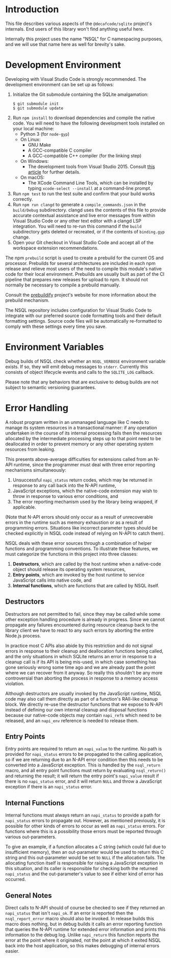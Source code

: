 # Introduction

This file describes various aspects of the `@decafcode/sqlite` project's
internals. End users of this library won't find anything useful here.

Internally this project uses the name "NSQL" for C namespacing purposes, and we
will use that name here as well for brevity's sake.

# Development Environment

Developing with Visual Studio Code is strongly recommended. The development
environment can be set up as follows:

1. Initialize the Git submodule containing the SQLite amalgamation:
   ```
   $ git submodule init
   $ git submodule update
   ```
2. Run `npm install` to download dependencies and compile the native code. You
   will need to have the following development tools installed on your local
   machine:
   - Python 3 (for `node-gyp`)
   - On Linux:
     - GNU Make
     - A GCC-compatible C compiler
     - A GCC-compatible C++ compiler (for the linking step)
   - On Windows:
     - The development tools from Visual Studio 2015. Consult
       [this article](https://spin.atomicobject.com/2019/03/27/node-gyp-windows/)
       for further details.
   - On macOS:
     - The XCode Command Line Tools, which can be installed by typing
       `xcode-select --install` at a command-line prompt.
3. Run `npm test` to run the test suite and confirm that your build works
   correctly.
4. Run `npm run clangd` to generate a `compile_commands.json` in the
   `build/Debug` subdirectory. clangd uses the contents of this file to provide
   accurate contextual assistance and live error messages from within Visual
   Studio Code or any other text editor with a clangd LSP integration. You will
   need to re-run this command if the `build` subdirectory gets deleted or
   recreated, or if the contents of `binding.gyp` change.
5. Open your Git checkout in Visual Studio Code and accept all of the workspace
   extension recommendations.

The npm `prebuild` script is used to create a prebuild for the current OS and
processor. Prebuilds for several architectures are included in each npm release
and relieve most users of the need to compile this module's native code for
their local environment. Prebuilds are usually built as part of the CI pipeline
that prepares new releases for upload to npm. It should not normally be
necessary to compile a prebuild manually.

Consult the [prebuildify](https://github.com/prebuild/prebuildify) project's
website for more information about the prebuild mechanism.

The NSQL repository includes configuration for Visual Studio Code to integrate
with our preferred source code formatting tools and their default formatting
settings. Source code files will be automatically re-formatted to comply with
these settings every time you save.

# Environment Variables

Debug builds of NSQL check whether an `NSQL_VERBOSE` environment variable
exists. If so, they will emit debug messages to `stderr`. Currently this
consists of object lifecycle events and calls to the `SQLITE_LOG` callback.

Please note that any behaviors that are exclusive to debug builds are not
subject to semantic versioning guarantees.

# Error Handling

A robust program written in an unmanaged language like C needs to manage its
system resources in a transactional manner: if any operation undertaken in the
course of its internal processing fails then the resources allocated by the
intermediate processing steps up to that point need to be deallocated in order
to prevent memory or any other operating system resources from leaking.

This presents above-average difficulties for extensions called from an N-API
runtime, since the programmer must deal with three error reporting mechanisms
simultaneously:

1. Unsuccessful `napi_status` return codes, which may be returned in response to
   any call back into the N-API runtime,
2. JavaScript exceptions, which the native-code extension may wish to throw in
   response to various error conditions, and
3. The error reporting mechanism used by the library being wrapped, if
   applicable.

(Note that N-API errors should only occur as a result of unrecoverable errors in
the runtime such as memory exhaustion or as a result of programming errors.
Situations like incorrect parameter types should be checked explicitly in NSQL
code instead of relying on N-API to catch them).

NSQL deals with these error sources through a combination of helper functions
and programming conventions. To illustrate these features, we must categorize
the functions in this project into three classes:

1. **Destructors**, which are called by the host runtime when a native-code
   object should release its operating system resources,
2. **Entry points**, which are invoked by the host runtime to service JavaScript
   calls into native code, and
3. **Internal functions**, which are functions that are called by NSQL itself.

## Destructors

Destructors are not permitted to fail, since they may be called while some other
exception handling procedure is already in progress. Since we cannot propagate
any failures encountered during resource cleanup back to the library client we
have to react to any such errors by aborting the entire Node.js process.

In practice most C APIs also abide by this restriction and do not signal errors
in response to their cleanup and deallocation functions being called, and the
only situations in which SQLite returns an error in response to a cleanup call
is if its API is being mis-used, in which case something has gone seriously
wrong some time ago and we are already past the point where we can recover from
it anyway. So really this shouldn't be any more controversial than aborting the
process in response to a memory access violation.

Although destructors are usually invoked by the JavaScript runtime, NSQL code
may also call them directly as part of a function's RAII-like cleanup block. We
directly re-use the destructor functions that we expose to N-API instead of
defining our own internal cleanup and disposal functions because our native-code
objects may contain `napi_ref`s which need to be released, and an `napi_env`
reference is needed to release them.

## Entry Points

Entry points are required to return an `napi_value` to the runtime. No path is
provided for `napi_status` errors to be propagated to the calling application,
so if we are returning due to an N-API error condition then this needs to be
converted into a JavaScript exception. This is handled by the `nsql_return`
macro, and all entry point functions must return by evaluating `nsql_return()`
and returning the result; it will return the entry point's `napi_value` result
if there is no `napi_status` error, and it will return `NULL` and throw a
JavaScript exception if there is an `napi_status` error.

## Internal Functions

Internal functions must always return an `napi_status` to provide a path for
`napi_status` errors to propagate out. However, as mentioned previously, it is
possible for other kinds of errors to occur as well as `napi_status` errors. For
functions where this is a possibility those errors must be reported through
various out-parameters.

To give an example, if a function allocates a C string (which could fail due to
insufficient memory), then an out-parameter would be used to return this C
string and this out-parameter would be set to `NULL` if the allocation fails.
The allocating function itself is responsible for raising a JavaScript exception
in this situation, and its caller is responsible for checking both the returned
`napi_status` and the out-parameter's value to see if either kind of error has
occurred.

## General Notes

Direct calls to N-API should of course be checked to see if they returned an
`napi_status` that isn't `napi_ok`. If an error is reported then the
`nsql_report_error` macro should also be invoked. In release builds this macro
does nothing, but in debug builds it calls an error reporting function that
queries the N-API runtime for extended error information and prints this
information to the debug log. Unlike `napi_return` this function reports the
error at the point where it originated, not the point at which it exited NSQL
back into the host application, so this makes debugging of internal errors
easier.
